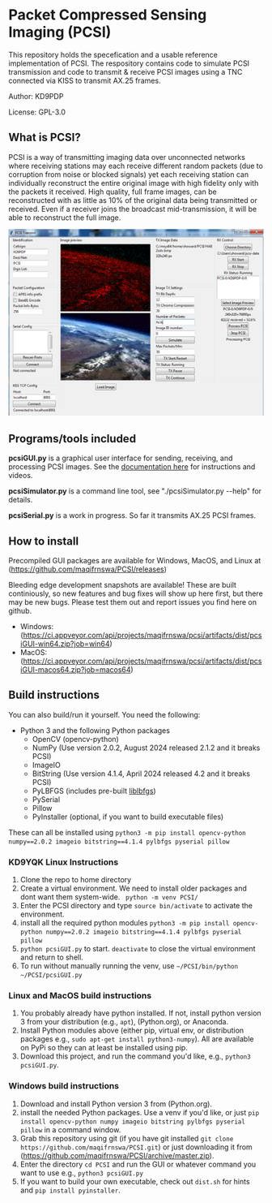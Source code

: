 # Packet Compressed Sensing Imaging (PCSI)
This repository holds the specefication and a usable reference implementation of PCSI.
The respository contains code to simulate PCSI transmission and code to transmit & receive PCSI images using a TNC connected via KISS to transmit AX.25 frames.

Author: KD9PDP

License: GPL-3.0

## What is PCSI?
PCSI is a way of transmitting imaging data over unconnected networks where receiving stations may each receive different random packets (due to corruption from noise or blocked signals) yet each receiving station can individually reconstruct the entire original image with high fidelity only with the packets it received. High quality, full frame images, can be reconstructed with as little as 10% of the original data being transmitted or received. Even if a receiver joins the broadcast mid-transmission, it will be able to reconstruct the full image.

![Example Screenshot](docs/pcsiusage.png)


## Programs/tools included
**pcsiGUI.py** is a graphical user interface for sending, receiving, and processing PCSI images. See the [documentation here](https://maqifrnswa.github.io/PCSI/) for instructions and videos.

**pcsiSimulator.py** is a command line tool, see "./pcsiSimulator.py --help" for details.

**pcsiSerial.py** is a work in progress. So far it transmits AX.25 PCSI frames.

## How to install
Precompiled GUI packages are available for Windows, MacOS, and Linux at (https://github.com/maqifrnswa/PCSI/releases)

Bleeding edge development snapshots are available! These are built continiously, so new features and bug fixes will show up here first, but there may be new bugs. Please test them out and report issues you find here on github.
* Windows: (https://ci.appveyor.com/api/projects/maqifrnswa/pcsi/artifacts/dist/pcsiGUI-win64.zip?job=win64)
* MacOS: (https://ci.appveyor.com/api/projects/maqifrnswa/pcsi/artifacts/dist/pcsiGUI-macos64.zip?job=macos64)

## Build instructions
You can also build/run it yourself. You need the following:
* Python 3 and the following Python packages
  * OpenCV (opencv-python)
  * NumPy (Use version 2.0.2, August 2024 released 2.1.2 and it breaks PCSI)
  * ImageIO
  * BitString (Use version 4.1.4, April 2024 released 4.2 and it breaks PCSI)
  * PyLBFGS (includes pre-built [liblbfgs](https://github.com/chokkan/liblbfgs))
  * PySerial
  * Pillow
  * PyInstaller (optional, if you want to build executable files)
  
These can all be installed using `python3 -m pip install opencv-python numpy==2.0.2 imageio bitstring==4.1.4 pylbfgs pyserial pillow`

### KD9YQK Linux Instructions
1. Clone the repo to home directory
2. Create a virtual environment. We need to install older packages and dont want them system-wide. ` python -m venv PCSI/`
3. Enter the PCSI directory and type `source bin/activate` to activate the environment.
4. install all the required  python modules `python3 -m pip install opencv-python numpy==2.0.2 imageio bitstring==4.1.4 pylbfgs pyserial pillow`
5. `python pcsiGUI.py` to start. `deactivate` to close the virtual environment and return to shell.
6. To run without manually running the venv, use `~/PCSI/bin/python ~/PCSI/pcsiGUI.py`

### Linux and MacOS build instructions
1. You probably already have python installed. If not, install python version 3 from your distribution (e.g., `apt`), (Python.org), or Anaconda.
1. Install Python modules above (either pip, virtual env, or distribution packages e.g., `sudo apt-get install python3-numpy`). All are available on PyPi so they can at least be installed using pip.
1. Download this project, and run the command you'd like, e.g., `python3 pcsiGUI.py`.

### Windows build instructions
1. Download and install Python version 3 from (Python.org).
1. install the needed Python packages. Use a venv if you'd like, or just `pip install opencv-python numpy imageio bitstring pylbfgs pyserial pillow` in a command window.
1. Grab this repository using git (if you have git installed `git clone https://github.com/maqifrnswa/PCSI.git`) or just downloading it from (https://github.com/maqifrnswa/PCSI/archive/master.zip).
1. Enter the directory `cd PCSI` and run the GUI or whatever command you want to use e.g., `python3 pcsiGUI.py`
1. If you want to build your own executable, check out `dist.sh` for hints and `pip install pyinstaller`.
